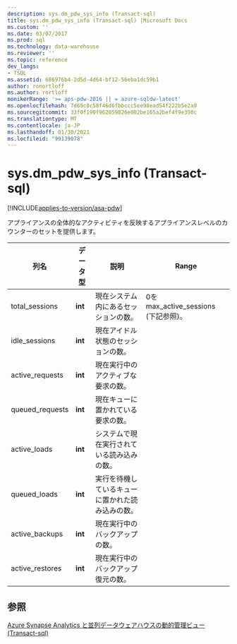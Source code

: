 ```yaml
---
description: sys.dm_pdw_sys_info (Transact-sql)
title: sys.dm_pdw_sys_info (Transact-sql) |Microsoft Docs
ms.custom: ''
ms.date: 03/07/2017
ms.prod: sql
ms.technology: data-warehouse
ms.reviewer: ''
ms.topic: reference
dev_langs:
- TSQL
ms.assetid: 686976b4-2d5d-4d64-bf12-56eba1dc59b1
author: ronortloff
ms.author: rortloff
monikerRange: '>= aps-pdw-2016 || = azure-sqldw-latest'
ms.openlocfilehash: 7d69c8c58f46d6fbbccc5ee98ead54f222b5e2a9
ms.sourcegitcommit: 33f0f190f962059826e002be165a2bef4f9e350c
ms.translationtype: MT
ms.contentlocale: ja-JP
ms.lasthandoff: 01/30/2021
ms.locfileid: "99139078"
---
```

# <a name="sysdm_pdw_sys_info-transact-sql"></a>sys.dm_pdw_sys_info (Transact-sql)
[!INCLUDE[applies-to-version/asa-pdw](../../includes/applies-to-version/asa-pdw.md)]

  アプライアンスの全体的なアクティビティを反映するアプライアンスレベルのカウンターのセットを提供します。  
  
|列名|データ型|説明|Range|  
|-----------------|---------------|-----------------|-----------|  
|total_sessions|**int**|現在システム内にあるセッションの数。|0を max_active_sessions (下記参照)。|  
|idle_sessions|**int**|現在アイドル状態のセッションの数。||  
|active_requests|**int**|現在実行中のアクティブな要求の数。||  
|queued_requests|**int**|現在キューに置かれている要求の数。||  
|active_loads|**int**|システムで現在実行されている読み込みの数。||  
|queued_loads|**int**|実行を待機しているキューに置かれた読み込みの数。||  
|active_backups|**int**|現在実行中のバックアップの数。||  
|active_restores|**int**|現在実行中のバックアップ復元の数。||  
  
## <a name="see-also"></a>参照  
 [Azure Synapse Analytics と並列データウェアハウスの動的管理ビュー &#40;Transact-sql&#41;](../../relational-databases/system-dynamic-management-views/sql-and-parallel-data-warehouse-dynamic-management-views.md)  
  
  
